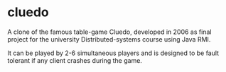 # cluedo
A clone of the famous table-game Cluedo, developed in 2006 as final project for the university Distributed-systems course using Java RMI.

It can be played by 2-6 simultaneous players and is designed to be fault tolerant if any client crashes during the game.
